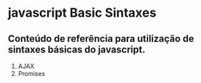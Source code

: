 # javascript Basic Sintaxes
## Conteúdo de referência para utilização de sintaxes básicas do javascript. 

1. AJAX
2. Promises
